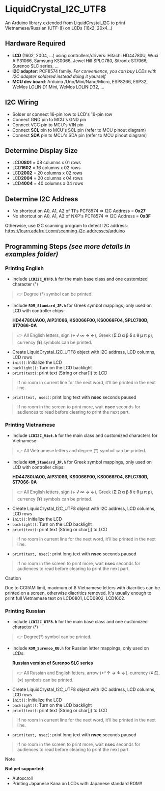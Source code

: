 # LiquidCrystal_I2C_UTF8
An Arduino library extended from LiquidCrystal_I2C to print Vietnamese/Russian (UTF-8) on LCDs (16x2, 20x4...)

## Hardware Required
- **LCD** (1602, 2004, ...) using controllers/drivers:
  Hitachi HD44780U, Wuxi AIP31066, Samsung KS0066, Jewel Hill SPLC780, Sitronix ST7066, Surenoo SLC series, ...
- **I2C adapter**: PCF8574 family. *For convenience, you can buy LCDs with I2C adapter soldered instead doing it yourself.*
- **MCU dev board**: Arduino /Uno/Mini/Nano/Micro, ESP8266, ESP32, WeMos LOLIN D1 Mini, WeMos LOLIN D32, ...

## I2C Wiring
- Solder or connect 16-pin row to LCD's 16-pin row
- Connect GND pin to MCU's GND pin
- Connect VCC pin to MCU's VIN pin
- Connect **SCL** pin to MCU's SCL pin (refer to MCU pinout diagram)
- Connect **SDA** pin to MCU's SDA pin (refer to MCU pinout diagram)

## Determine Display Size
- LCD**0801** = 08 columns x 01 rows
- LCD**1602** = 16 columns x 02 rows
- LCD**2002** = 20 columns x 02 rows
- LCD**2004** = 20 columns x 04 rows
- LCD**4004** = 40 columns x 04 rows

## Determine I2C Address
- No shortcut on A0, A1, A2 of TI's PCF8574    => I2C Address = **0x27**
- No shortcut on A0, A1, A2 of NXP's PCF8574   => I2C Address = **0x3F**

Otherwise, use I2C scanning program to detect I2C address:
https://learn.adafruit.com/scanning-i2c-addresses/arduino

## Programming Steps *(see more details in examples folder)*
### Printing English
- Include **`LCDI2C_UTF8.h`** for the main base class and one customized character (°)
> :point_right: Degree (°) symbol can be printed.
- Include **`ROM_Standard_JP.h`** for Greek symbol mappings, only used on LCD with controller chips:

  **HD44780UA00, AIP31066, KS0066F00, KS0066F04, SPLC780D, ST7066-0A**
> :point_right: All English letters, sign (**÷ √ ∞ → ←**), Greek (**Σ Ω α β δ ε θ μ π ρ**), currency (**¥**) symbols can be printed.
- Create LiquidCrystal_I2C_UTF8 object with I2C address, LCD columns, LCD rows
- `init()`: Initialize the LCD
- `backlight()`: Turn on the LCD backlight
- `print(text)`: print text (String or char[]) to LCD
> If no room in current line for the next word, it'll be printed in the next line.
- `print(text, nsec)`: print long text with **nsec** seconds paused
> If no room in the screen to print more, wait **nsec** seconds for audiences to read before clearing to print the next part.

### Printing Vietnamese
- Include **`LCDI2C_Viet.h`** for the main class and customized characters for Vietnamese
> :point_right: All Vietnamese letters and degree (°) symbol can be printed.
- Include **`ROM_Standard_JP.h`** for Greek symbol mappings, only used on LCD with controller chips:

  **HD44780UA00, AIP31066, KS0066F00, KS0066F04, SPLC780D, ST7066-0A**
> :point_right: All English letters, sign (**÷ √ ∞ → ←**), Greek (**Σ Ω α β δ ε θ μ π ρ**), currency (**¥**) symbols can be printed.
- Create LiquidCrystal_I2C_UTF8 object with I2C address, LCD columns, LCD rows
- `init()`: Initialize the LCD
- `backlight()`: Turn on the LCD backlight
- `print(text)`: print text (String or char[]) to LCD
> If no room in current line for the next word, it'll be printed in the next line.
- `print(text, nsec)`: print long text with **nsec** seconds paused
> If no room in the screen to print more, wait **nsec** seconds for audiences to read before clearing to print the next part.

> [!CAUTION]
> Due to CGRAM limit, maximum of 8 Vietnamese letters with diacritics can be printed on a screen, otherwise diacritics removed.
> It's usually enough to print full Vietnamese text on LCD0801, LCD0802, LCD1602.

### Printing Russian
- Include **`LCDI2C_UTF8.h`** for the main base class and one customized character (°)
> :point_right: Degree(°) symbol can be printed.
- Include **`ROM_Surenoo_RU.h`** for Russian letter mappings, only used on LCDs:

  **Russian version of Surenoo SLC series**
> :point_right: All Russian and English letters, arrow (**↵ ↑ → ↓ ←**), currency (**¢ £**), (**×**) symbols can be printed.
- Create LiquidCrystal_I2C_UTF8 object with I2C address, LCD columns, LCD rows
- `init()`: Initialize the LCD
- `backlight()`: Turn on the LCD backlight
- `print(text)`: print text (String or char[]) to LCD
> If no room in current line for the next word, it'll be printed in the next line.
- `print(text, nsec)`: print long text with **nsec** seconds paused
> If no room in the screen to print more, wait **nsec** seconds for audiences to read before clearing to print the next part.

> [!NOTE]
> **Not yet supported**:
> - Autoscroll
> - Printing Japanese Kana on LCDs with Japanese standard ROM!!
